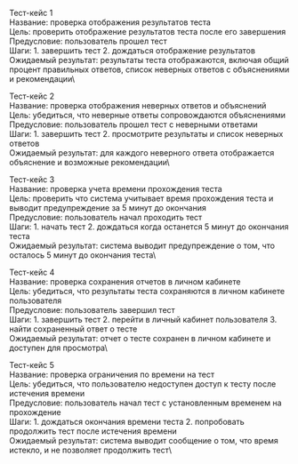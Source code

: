 Тест-кейс 1\
Название: проверка отображения результатов теста\
Цель: проверить отображение результатов теста после его завершения\
Предусловие: пользователь прошел тест\
Шаги: 1. завершить тест 2. дождаться отображение результатов\
Ожидаемый результат: результаты теста отображаются, включая общий процент правильных ответов, список неверных ответов с объяснениями и рекомендации\

Тест-кейс 2\
Название: проверка отображения неверных ответов и объяснений\
Цель: убедиться, что неверные ответы сопровождаются объяснениями\
Предусловие: пользователь прошел тест с неверными ответами\
Шаги: 1. завершить тест 2. просмотрите результаты и список неверных ответов\
Ожидаемый результат: для каждого неверного ответа отображается объяснение и возможные рекомендации\

Тест-кейс 3\
Название: проверка учета времени прохождения теста\
Цель: проверить что система учитывает время прохождения теста и выводит предупреждение за 5 минут до окончания\
Предусловие: пользователь начал проходить тест\
Шаги: 1. начать тест 2. дождаться когда останется 5 минут до окончания теста\
Ожидаемый результат: система выводит предупреждение о том, что осталось 5 минут до окончания теста\

Тест-кейс 4\
Название: проверка сохранения отчетов в личном кабинете\
Цель: убедиться, что результаты теста сохраняются в личном кабинете пользователя\
Предусловие: пользователь завершил тест\
Шаги: 1. завершить тест 2. перейти в личный кабинет пользователя 3. найти сохраненный ответ о тесте\
Ожидаемый результат: отчет о тесте сохранен в личном кабинете и доступен для просмотра\

Тест-кейс 5\
Название: проверка ограничения по времени на тест\
Цель: убедиться, что пользователю недоступен доступ к тесту после истечения времени\
Предусловие: пользователь начал тест с установленным временем на прохождение\
Шаги: 1. дождаться окончания времени теста 2. попробовать продолжить тест после истечения времени\
Ожидаемый результат: система выводит сообщение о том, что время истекло, и не позволяет продолжить тест\
